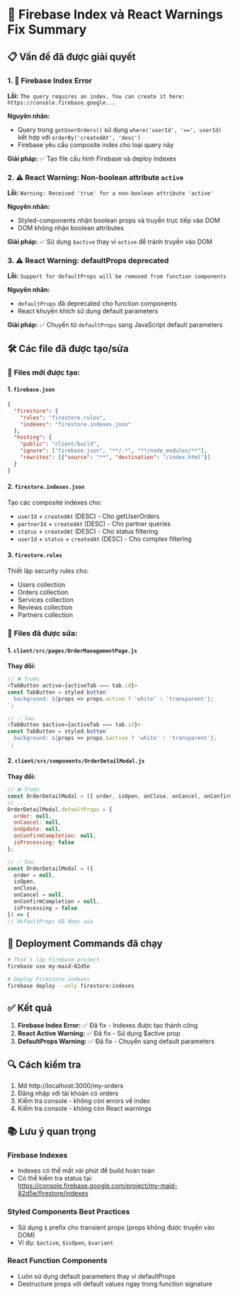 # 🔧 Firebase Index và React Warnings Fix Summary

## 📋 Vấn đề đã được giải quyết

### 1. 🚨 Firebase Index Error
**Lỗi:** `The query requires an index. You can create it here: https://console.firebase.google...`

**Nguyên nhân:** 
- Query trong `getUserOrders()` sử dụng `where('userId', '==', userId)` kết hợp với `orderBy('createdAt', 'desc')`
- Firebase yêu cầu composite index cho loại query này

**Giải pháp:**
✅ Tạo file cấu hình Firebase và deploy indexes

### 2. ⚠️ React Warning: Non-boolean attribute `active`
**Lỗi:** `Warning: Received 'true' for a non-boolean attribute 'active'`

**Nguyên nhân:**
- Styled-components nhận boolean props và truyền trực tiếp vào DOM
- DOM không nhận boolean attributes

**Giải pháp:**
✅ Sử dụng `$active` thay vì `active` để tránh truyền vào DOM

### 3. ⚠️ React Warning: defaultProps deprecated
**Lỗi:** `Support for defaultProps will be removed from function components`

**Nguyên nhân:**
- `defaultProps` đã deprecated cho function components
- React khuyến khích sử dụng default parameters

**Giải pháp:**
✅ Chuyển từ `defaultProps` sang JavaScript default parameters

## 🛠️ Các file đã được tạo/sửa

### 📁 Files mới được tạo:

#### 1. `firebase.json`
```json
{
  "firestore": {
    "rules": "firestore.rules",
    "indexes": "firestore.indexes.json"
  },
  "hosting": {
    "public": "client/build",
    "ignore": ["firebase.json", "**/.*", "**/node_modules/**"],
    "rewrites": [{"source": "**", "destination": "/index.html"}]
  }
}
```

#### 2. `firestore.indexes.json`
Tạo các composite indexes cho:
- `userId` + `createdAt` (DESC) - Cho getUserOrders
- `partnerId` + `createdAt` (DESC) - Cho partner queries
- `status` + `createdAt` (DESC) - Cho status filtering
- `userId` + `status` + `createdAt` (DESC) - Cho complex filtering

#### 3. `firestore.rules`
Thiết lập security rules cho:
- Users collection
- Orders collection  
- Services collection
- Reviews collection
- Partners collection

### 📝 Files đã được sửa:

#### 1. `client/src/pages/OrderManagementPage.js`
**Thay đổi:**
```javascript
// ❌ Trước
<TabButton active={activeTab === tab.id}>
const TabButton = styled.button`
  background: ${props => props.active ? 'white' : 'transparent'};
`;

// ✅ Sau  
<TabButton $active={activeTab === tab.id}>
const TabButton = styled.button`
  background: ${props => props.$active ? 'white' : 'transparent'};
`;
```

#### 2. `client/src/components/OrderDetailModal.js`
**Thay đổi:**
```javascript
// ❌ Trước
const OrderDetailModal = ({ order, isOpen, onClose, onCancel, onConfirmCompletion, isProcessing = false }) => {
// ...
OrderDetailModal.defaultProps = {
  order: null,
  onCancel: null,
  onUpdate: null,
  onConfirmCompletion: null,
  isProcessing: false
};

// ✅ Sau
const OrderDetailModal = ({ 
  order = null, 
  isOpen, 
  onClose, 
  onCancel = null, 
  onConfirmCompletion = null, 
  isProcessing = false 
}) => {
// defaultProps đã được xóa
```

## 🚀 Deployment Commands đã chạy

```bash
# Thiết lập Firebase project
firebase use my-maid-82d5e

# Deploy Firestore indexes
firebase deploy --only firestore:indexes
```

## ✅ Kết quả

1. **Firebase Index Error:** ✅ Đã fix - Indexes được tạo thành công
2. **React Active Warning:** ✅ Đã fix - Sử dụng $active prop
3. **DefaultProps Warning:** ✅ Đã fix - Chuyển sang default parameters

## 🔍 Cách kiểm tra

1. Mở http://localhost:3000/my-orders
2. Đăng nhập với tài khoản có orders
3. Kiểm tra console - không còn errors về index
4. Kiểm tra console - không còn React warnings

## 📚 Lưu ý quan trọng

### Firebase Indexes
- Indexes có thể mất vài phút để build hoàn toàn
- Có thể kiểm tra status tại: https://console.firebase.google.com/project/my-maid-82d5e/firestore/indexes

### Styled Components Best Practices
- Sử dụng `$` prefix cho transient props (props không được truyền vào DOM)
- Ví dụ: `$active`, `$isOpen`, `$variant`

### React Function Components
- Luôn sử dụng default parameters thay vì defaultProps
- Destructure props với default values ngay trong function signature
